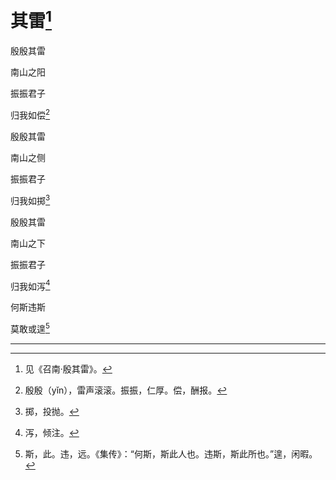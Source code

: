    

# 其雷[^1]

殷殷其雷

南山之阳

振振君子

归我如偿[^2]

殷殷其雷

南山之侧

振振君子

归我如掷[^3]

殷殷其雷

南山之下

振振君子

归我如泻[^4]

何斯违斯

莫敢或遑[^5]

* * *

[^1]: 见《召南·殷其雷》。
[^2]: 殷殷（yǐn），雷声滚滚。振振，仁厚。偿，酬报。
[^3]: 掷，投抛。
[^4]: 泻，倾注。
[^5]: 斯，此。违，远。《集传》：“何斯，斯此人也。违斯，斯此所也。”遑，闲暇。